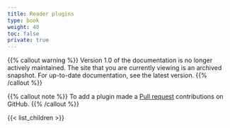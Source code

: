 ```yaml
---
title: Reader plugins
type: book
weight: 40
toc: false
private: true
---
```

{{% callout warning %}}
Version 1.0 of the documentation is no longer actively maintained. The site that you are currently viewing is an archived snapshot. For up-to-date documentation, see the latest version.
{{% /callout %}}

{{% callout note %}} To add a plugin made a [Pull request](https://github.com/eclipse-keyple/keyple-website/pulls) contributions on GitHub. {{% /callout %}} 

{{< list_children >}}